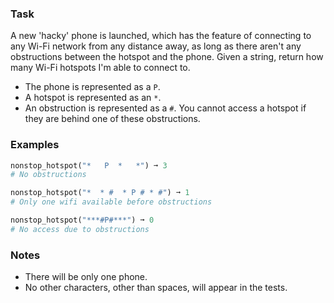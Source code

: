 ### Task
A new 'hacky' phone is launched, which has the feature of connecting to any Wi-Fi network from any distance away, as long as there aren't any obstructions between the hotspot and the phone. Given a string, return how many Wi-Fi hotspots I'm able to connect to.

* The phone is represented as a `P`.
* A hotspot is represented as an `*`.
* An obstruction is represented as a `#`. You cannot access a hotspot if they are behind one of these obstructions.

### Examples
```python
nonstop_hotspot("*   P  *   *") ➞ 3
# No obstructions

nonstop_hotspot("*  * #  * P # * #") ➞ 1
# Only one wifi available before obstructions

nonstop_hotspot("***#P#***") ➞ 0
# No access due to obstructions
```

### Notes
* There will be only one phone.
* No other characters, other than spaces, will appear in the tests.
